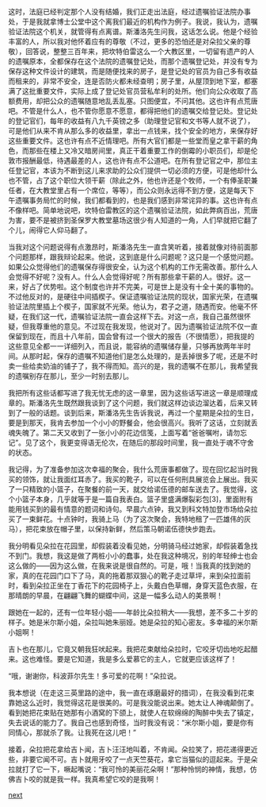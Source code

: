 
这时，法庭已经判定那个人没有结婚，我们正走出法庭，经过遗嘱验证法院办事处，于是我就拿博士公堂中这个离我们最近的机构作为例子。我说，我认为，遗嘱验证法院这个机关，就管得有点离谱。斯潘洛先生问我，这话怎么说。他是个经验丰富的人，所以我对他怀着应有的尊敬（不过，更多的恐怕还是对朵拉父亲的尊敬），回答说，整整三百年来，把坎特伯雷这么一个大教区里，一切留有遗产的人的遗嘱原本，全都保存在这个法院的遗嘱登记处，而那个遗嘱登记处，并没有专为保存这种文件设计的建筑，而是随便找来的房子，是登记处的官员为自己多有收益而租来的，非常不安全，连是否防火都未经查明；房子里，从屋顶到地下室，都塞满了这批重要文件，实际上成了登记处官员营私牟利的处所。他们向公众收取了高额费用，却把公众的遗嘱随意地乱丢乱塞。只图便宜，不问其他。这也许有点荒唐吧。不管是什么人，也不管你愿意不愿意，都得把他们的遗嘱交给登记处。登记处的登记官们，每年的收益有八九千英镑之多（助理登记官和文书等人就不说了），可是他们从来不肯从那么多的收益里，拿出一点钱来，找个安全的地方，来保存好这些重要文件。这也许有点不近情理吧。所有大官们都是一些堂而皇之拿干薪的角色，而那些在楼上又冷又暗房间里，真正干着重要工作的倒霉的小职员们，却是伦敦市报酬最低，待遇最差的人，这也许有点不公道吧。在所有登记官之中，那位主任登记官，本该为不断到这儿来求助的公众们提供一切必须的方便，可是他却什么也不管，占了这个职位大领干薪（除此之外，他也许还是个牧师，一个有俸圣职兼任者，在大教堂里占有一个席位，等等），而公众则永远得不到方便，这是每天下午遗嘱事务局忙的时候，我们都看到的，也是我们感到非常诧异的事。这也许有点不像样吧。简单地说吧，坎特伯雷教区的这个遗嘱验证法院，如此弊病百出，荒唐为害，要不是被挤到圣保罗大教堂墓场这很少有人知道的一角，人们早就把它翻了个儿，闹得它人仰马翻了。

当我对这个问题说得有点激昂时，斯潘洛先生一直含笑听着，接着就像对待前面那个问题那样，跟我辩论起来。他说，这到底是什么问题呢？这只是一个感觉问题。如果公众觉得他们的遗嘱保存得很安全，认为这个机构的工作无需改善。那什么人会觉得不好呢？没有人。什么人会觉得好呢？所有那些拿干薪的人。很好。这一来，好占了优势啦。这个制度也许并不完美，可是世上是没有十全十美的事物的。不过他反对的，是硬往中间插楔子。保证遗嘱验证法院的现状，国家光荣，在遗嘱验证法院里插上个楔子，国家就不光荣。他认为，君子之道，随遇而安。他毫不怀疑，在我们这一代，遗嘱验证法院一直会这样下去。对这一点，我自己虽然很怀疑，但我尊重他的意见。不过现在我发现，他说对了。因为遗嘱验证法院不仅一直保留到现在，而且十八年前，国会曾有过一个很大的报告（不很情愿），把我提的这些意见全都一一详细列入，而且说，能容纳的遗嘱储存量，只够再放两年半时间。从那时起，保存的遗嘱不知道他们是怎么处理的，是丢掉很多了呢，还是不时卖一些给卖奶油的铺子了，我不得而知。高兴的是，我的遗嘱不在那儿，我希望我的遗嘱别存在那儿，至少一时别去那儿。

我把所有这些话都写进了我无忧无虑的这一章里，因为这些话写进这一章是顺理成章的。斯潘洛先生既然跟我谈到了这个问题，我们就这样边谈边溜达着，后来又转到了一般的话题。谈到后来，斯潘洛先生告诉我说，再过一个星期是朵拉的生日，要是到那天，我肯去参加一个小小的野餐会，他会很高兴。我听了这话，立刻就丢魂失魄了。第二天又收到了一张小小的花边信笺，上面写着“爸爸嘱咐，请勿忘记”。见了这个，我更变得语无伦次，在随后的那段时间里，我一直处于魂不守舍的状态。

我记得，为了准备参加这次幸福的聚会，我什么荒唐事都做了。现在回忆起当时我买的领饰，就让我面红耳赤了。我买的靴子，可以在任何刑具展览会上展出。我买了一只精致的小篮子，在聚餐的前一天，就交给诺伍德的邮车送去了。我觉得，这个小篮子本身，几乎就等于是一篇自我表白。篮子里盛满爆裂彩包[3]，里面附有能用钱买到的最有情意的题词和诗句。早晨六点钟，我又到科文特加登市场给朵拉买了一束鲜花。十点钟时，我骑上马（为了这次聚会，我特地租了一匹雄伟的灰马），把花束放在帽子里，以保持新鲜，然后策马朝诺伍德快步跑去。

我分明看见朵拉在花园里，却假装着没看见她，分明骑马经过她家，却假装着急找不到门。我想，我这是做了两桩小小的蠢事，处在我这种境况，别的年轻绅士也会这么做的——因为这么做，在我来说是很自然的。可是，哦！当我真的找到她的家，真的在花园门口下了马，真的拖着那双狠心的靴子走过草坪，来到朵拉面前时，看到朵拉正坐在丁香花下的花园椅子上，头戴白色草帽，身穿天蓝色衣服，在那晴朗的早晨，在翩翩飞舞的蝴蝶中间，这是一幅多么动人的美景啊！

跟她在一起的，还有一位年轻小姐——年龄比朵拉稍大——我想，差不多二十岁的样子。她是米尔斯小姐，朵拉叫她朱丽娅。她是朵拉的知心密友。多幸福的米尔斯小姐啊！

吉卜也在那儿，它竟又朝我狂吠起来。我把花束献给朵拉时，它咬牙切齿地吃起醋来。这也难怪。要是它知道，我是多么爱慕它的主人，它就更应该这样了！

“哦，谢谢你，科波菲尔先生！多可爱的花啊！”朵拉说。

我本想说（在走这三英里路的途中，我一直在琢磨最好的措词），在我没看到花束靠她这么近时，我觉得这花是很美的。可是我没能说出来。她太让人神魂颠倒了。看到她把花束贴在她那有小酒窝的下颌上，就使人在软绵绵的陶醉中失去了镇定，失去说话的能力了。我自己也感到奇怪，当时我没有说：“米尔斯小姐，要是你有同情心，那就杀了我。让我死在这儿吧！”

接着，朵拉把花拿给吉卜闻，吉卜汪汪地叫着，不肯闻。朵拉笑了，把花递得更近些，非要它闻不可。吉卜就用牙咬了一点天竺葵花，拿它当猫似的逗起来。于是朵拉就打了它一下，噘起嘴说：“我可怜的美丽花朵啊！”那种怜悯的神情，我想，仿佛吉卜咬的就是我一样。我真希望它咬的是我啊！

[next](page427)